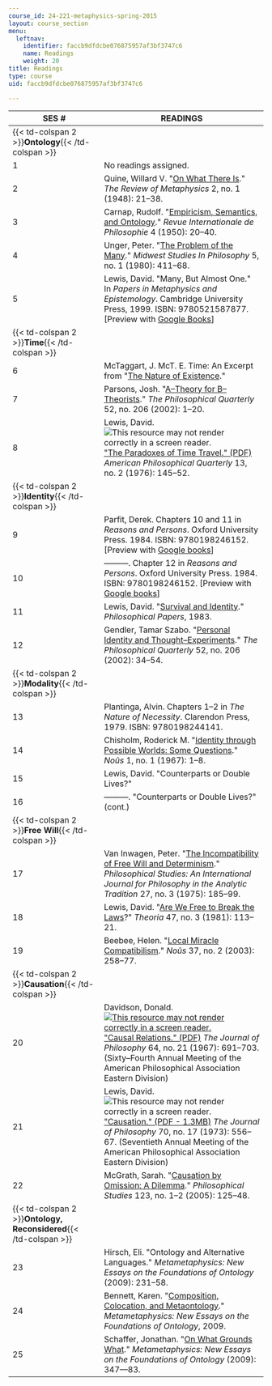 ```yaml
---
course_id: 24-221-metaphysics-spring-2015
layout: course_section
menu:
  leftnav:
    identifier: faccb9dfdcbe076875957af3bf3747c6
    name: Readings
    weight: 20
title: Readings
type: course
uid: faccb9dfdcbe076875957af3bf3747c6

---
```


| SES # | READINGS |
| --- | --- |
| {{< td-colspan 2 >}}**Ontology**{{< /td-colspan >}} ||
| 1 | No readings assigned. |
| 2 | Quine, Willard V. "[On What There Is](http://www.pdcnet.org/pdc/bvdb.nsf/purchase?openform&fp=revmetaph&id=revmetaph_1948_0002_0001_0021_0038)." _The Review of Metaphysics_ 2, no. 1 (1948): 21–38. |
| 3 | Carnap, Rudolf. "[Empiricism, Semantics, and Ontology](http://www.ditext.com/carnap/carnap.html)." _Revue Internationale de Philosophie_ 4 (1950): 20–40. |
| 4 | Unger, Peter. "[The Problem of the Many](http://dx.doi.org/10.1111/j.1475-4975.1980.tb00416.x)." _Midwest Studies In Philosophy_ 5, no. 1 (1980): 411–68. |
| 5 | Lewis, David. "Many, But Almost One." In _Papers in Metaphysics and Epistemology_. Cambridge University Press, 1999. ISBN: 9780521587877. \[Preview with [Google Books](http://books.google.com/books?id=lorRScXDRNgC&pg=PA164#v=onepage)\] |
| {{< td-colspan 2 >}}**Time**{{< /td-colspan >}} ||
| 6 | McTaggart, J. McT. E. Time: An Excerpt from "[The Nature of Existence](http://www.angelfire.com/md2/timewarp/mctaggart.html)." |
| 7 | Parsons, Josh. "[A–Theory for B–Theorists](http://dx.doi.org/10.1111/1467-9213.00249)." _The Philosophical Quarterly_ 52, no. 206 (2002): 1–20. |
| 8 | Lewis, David. ![This resource may not render correctly in a screen reader.](/images/inacessible.gif)["The Paradoxes of Time Travel." (PDF)](http://www.csus.edu/indiv/m/merlinos/Paradoxes%20of%20Time%20Travel.pdf) _American Philosophical Quarterly_ 13, no. 2 (1976): 145–52. |
| {{< td-colspan 2 >}}**Identity**{{< /td-colspan >}} ||
| 9 | Parfit, Derek. Chapters 10 and 11 in _Reasons and Persons_. Oxford University Press. 1984. ISBN: 9780198246152. \[Preview with [Google books](http://books.google.com/books?id=ulhHdvbDRUkC&pg=PA199#v=onepage)\] |
| 10 | ———. Chapter 12 in _Reasons and Persons_. Oxford University Press. 1984. ISBN: 9780198246152. \[Preview with [Google books](http://books.google.com/books?id=ulhHdvbDRUkC&pg=PA245#v=onepage)\] |
| 11 | Lewis, David. "[Survival and Identity](http://dx.doi.org/10.1093/0195032047.003.0005)." _Philosophical Papers_, 1983. |
| 12 | Gendler, Tamar Szabo. "[Personal Identity and Thought–Experiments](http://dx.doi.org/10.1111/1467-9213.00251)." _The Philosophical Quarterly_ 52, no. 206 (2002): 34–54. |
| {{< td-colspan 2 >}}**Modality**{{< /td-colspan >}} ||
| 13 | Plantinga, Alvin. Chapters 1–2 in _The Nature of Necessity_. Clarendon Press, 1979. ISBN: 9780198244141. |
| 14 | Chisholm, Roderick M. "[Identity through Possible Worlds: Some Questions](http://www.jstor.org/stable/2214708)." _Noûs_ 1, no. 1 (1967): 1–8. |
| 15 | Lewis, David. "Counterparts or Double Lives?" |
| 16 | ———. "Counterparts or Double Lives?" (cont.) |
| {{< td-colspan 2 >}}**Free Will**{{< /td-colspan >}} ||
| 17 | Van Inwagen, Peter. "[The Incompatibility of Free Will and Determinism](http://dx.doi.org/10.1007/BF01624156)." _Philosophical Studies: An International Journal for Philosophy in the Analytic Tradition_ 27, no. 3 (1975): 185–99. |
| 18 | Lewis, David. "[Are We Free to Break the Laws](http://dx.doi.org/10.1111/j.1755-2567.1981.tb00473.x)?" _Theoria_ 47, no. 3 (1981): 113–21. |
| 19 | Beebee, Helen. "[Local Miracle Compatibilism](http://dx.doi.org/10.1111/1468-0068.00438)." _Noûs_ 37, no. 2 (2003): 258–77. |
| {{< td-colspan 2 >}}**Causation**{{< /td-colspan >}} ||
| 20 | Davidson, Donald. [![This resource may not render correctly in a screen reader.](/images/inacessible.gif)"Causal Relations." (PDF)](http://fitelson.org/woodward/davidson.pdf) _The Journal of Philosophy_ 64, no. 21 (1967): 691–703. (Sixty–Fourth Annual Meeting of the American Philosophical Association Eastern Division) |
| 21 | Lewis, David. ![This resource may not render correctly in a screen reader.](/images/inacessible.gif)["Causation." (PDF - 1.3MB)](https://www2.southeastern.edu/Academics/Faculty/jbell/lewis.pdf) _The Journal of Philosophy_ 70, no. 17 (1973): 556–67. (Seventieth Annual Meeting of the American Philosophical Association Eastern Division) |
| 22 | McGrath, Sarah. "[Causation by Omission: A Dilemma](http://dx.doi.org/10.1007/s11098-004-5216-z)." _Philosophical Studies_ 123, no. 1–2 (2005): 125–48. |
| {{< td-colspan 2 >}}**Ontology, Reconsidered**{{< /td-colspan >}} ||
| 23 | Hirsch, Eli. "Ontology and Alternative Languages." _Metametaphysics: New Essays on the Foundations of Ontology_ (2009): 231–58. |
| 24 | Bennett, Karen. "[Composition, Colocation, and Metaontology](http://philpapers.org/rec/BENCCA)." _Metametaphysics: New Essays on the Foundations of Ontology_, 2009. |
| 25 | Schaffer, Jonathan. "[On What Grounds What](http://philpapers.org/rec/SCHOWG)." _Metametaphysics: New Essays on the Foundations of Ontology_ (2009): 347—83.